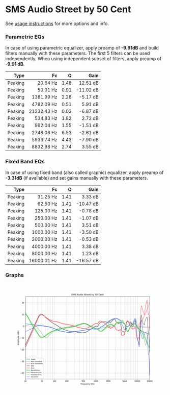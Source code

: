# SMS Audio Street by 50 Cent
See [usage instructions](https://github.com/jaakkopasanen/AutoEq#usage) for more options and info.

### Parametric EQs
In case of using parametric equalizer, apply preamp of **-9.91dB** and build filters manually
with these parameters. The first 5 filters can be used independently.
When using independent subset of filters, apply preamp of **-9.91 dB**.

| Type    | Fc          |    Q | Gain      |
|--------:|------------:|-----:|----------:|
| Peaking | 20.64 Hz    | 1.48 | 12.51 dB  |
| Peaking | 50.01 Hz    | 0.91 | -11.02 dB |
| Peaking | 1381.99 Hz  | 2.28 | -5.17 dB  |
| Peaking | 4782.09 Hz  | 0.51 | 5.91 dB   |
| Peaking | 21232.43 Hz | 0.03 | -6.87 dB  |
| Peaking | 534.83 Hz   | 1.82 | 2.72 dB   |
| Peaking | 992.04 Hz   | 1.55 | -1.51 dB  |
| Peaking | 2748.06 Hz  | 6.53 | -2.61 dB  |
| Peaking | 5933.74 Hz  | 4.43 | -7.90 dB  |
| Peaking | 8832.98 Hz  | 2.74 | 3.55 dB   |

### Fixed Band EQs
In case of using fixed band (also called graphic) equalizer, apply preamp of **-3.31dB**
(if available) and set gains manually with these parameters.

| Type    | Fc          |    Q | Gain      |
|--------:|------------:|-----:|----------:|
| Peaking | 31.25 Hz    | 1.41 | 3.33 dB   |
| Peaking | 62.50 Hz    | 1.41 | -10.47 dB |
| Peaking | 125.00 Hz   | 1.41 | -0.78 dB  |
| Peaking | 250.00 Hz   | 1.41 | -1.07 dB  |
| Peaking | 500.00 Hz   | 1.41 | 3.51 dB   |
| Peaking | 1000.00 Hz  | 1.41 | -3.50 dB  |
| Peaking | 2000.00 Hz  | 1.41 | -0.53 dB  |
| Peaking | 4000.00 Hz  | 1.41 | 3.38 dB   |
| Peaking | 8000.00 Hz  | 1.41 | 1.23 dB   |
| Peaking | 16000.01 Hz | 1.41 | -16.57 dB |

### Graphs
![](./SMS%20Audio%20Street%20by%2050%20Cent.png)